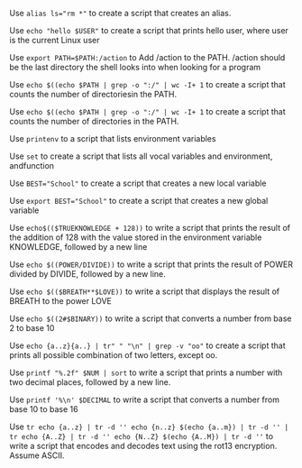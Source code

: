 Use `alias ls="rm *"` to create a script that creates an alias.

Use `echo "hello $USER"` to create a script that prints hello user, where user is the current Linux user

Use `export PATH=$PATH:/action` to Add /action to the PATH. /action should be the last directory the shell looks into when looking for a program

Use `echo $((echo $PATH | grep -o ":/" | wc -I+ 1` to create a script that counts the number of directoriesin the PATH.

Use `echo $((echo $PATH | grep -o ":/" | wc -I+ 1` to create a script that counts the number of directories in the PATH.

Use `printenv` to a script that lists environment variables

Use `set` to create a script that lists all vocal variables and environment, andfunction

Use `BEST="School"` to create a script that creates a new local variable

Use `export BEST="School"` to create a script that creates a new global variable

Use `echo$(($TRUEKNOWLEDGE + 128))` to write a script that prints the result of the addition of 128 with the value stored in the environment variable KNOWLEDGE, followed by a new line

Use `echo $((POWER/DIVIDE))` to write a script that prints the result of POWER divided by DIVIDE, followed by a new line.

Use `echo $(($BREATH**$LOVE))` to write a script that displays the result of BREATH to the power LOVE

Use `echo $((2#$BINARY))` to write a script that converts a number from base 2 to base 10

Use `echo {a..z}{a..} | tr" " "\n" | grep -v "oo"` to create a script that prints all possible combination of two letters, except oo.

Use `printf "%.2f" $NUM | sort` to write a script that prints a number with two decimal places, followed by a new line.

Use `printf '%\n' $DECIMAL` to write a script that converts a number from base 10 to base 16

Use `tr echo {a..z} | tr -d '' echo {n..z} $(echo {a..m}) | tr -d '' | tr echo {A..Z} | tr -d '' echo {N..Z} $(echo {A..M}) | tr -d ''` to write a script that encodes and decodes text using the rot13 encryption. Assume ASCII.
